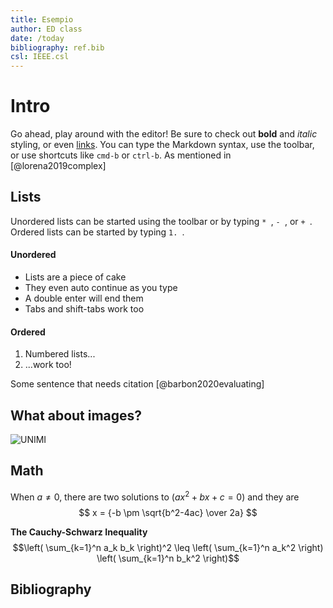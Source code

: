 ```yaml
---
title: Esempio 
author: ED class
date: /today
bibliography: ref.bib
csl: IEEE.csl
---
```


# Intro
Go ahead, play around with the editor! Be sure to check out **bold** and *italic* styling, or even [links](https://google.com). You can type the Markdown syntax, use the toolbar, or use shortcuts like `cmd-b` or `ctrl-b`.
As mentioned in [@lorena2019complex]

## Lists
Unordered lists can be started using the toolbar or by typing `* `, `- `, or `+ `. Ordered lists can be started by typing `1. `.

#### Unordered
* Lists are a piece of cake
* They even auto continue as you type
* A double enter will end them
* Tabs and shift-tabs work too

#### Ordered
1. Numbered lists...
2. ...work too!

Some sentence that needs citation [@barbon2020evaluating]

## What about images?
![UNIMI](https://www.erasmusmilan.com/wp-content/uploads/2016/02/Statale-e1478865636847.jpg)

## Math

When $a \ne 0$, there are two solutions to $(ax^2 + bx + c = 0)$ and they are 
$$ x = {-b \pm \sqrt{b^2-4ac} \over 2a} $$

**The Cauchy-Schwarz Inequality**
$$\left( \sum_{k=1}^n a_k b_k \right)^2 \leq \left( \sum_{k=1}^n a_k^2 \right) \left( \sum_{k=1}^n b_k^2 \right)$$

## Bibliography